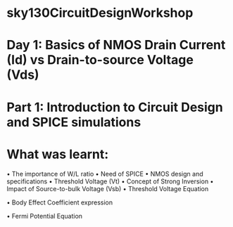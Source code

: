 # sky130CircuitDesignWorkshop
# Day 1: Basics of NMOS Drain Current (Id) vs Drain-to-source Voltage (Vds)
# Part 1: Introduction to Circuit Design and SPICE simulations
# What was learnt:
•	The importance of W/L ratio
•	Need of SPICE
•	NMOS design and specifications
•	Threshold Voltage (Vt)
•	Concept of Strong Inversion
•	Impact of Source-to-bulk Voltage (Vsb)
•	Threshold Voltage Equation

•	Body Effect Coefficient expression

•	Fermi Potential Equation
